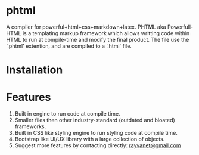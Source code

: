 # phtml
A compiler for powerful+html+css+markdown+latex. PHTML aka Powerfull-HTML is a templating markup framework which allows writting code within HTML to run at compile-time and modify the final product. The file use the '.phtml' extention, and are compiled to a '.html' file.

# Installation


# Features
1. Built in engine to run code at compile time.
2. Smaller files then other industry-standard (outdated and bloated) frameworks.
3. Built in CSS like styling engine to run styling code at compile time.
4. Bootstrap like UI/UX library with a large collection of objects.
5. Suggest more features by contacting directly: rayvanet@gmail.com
